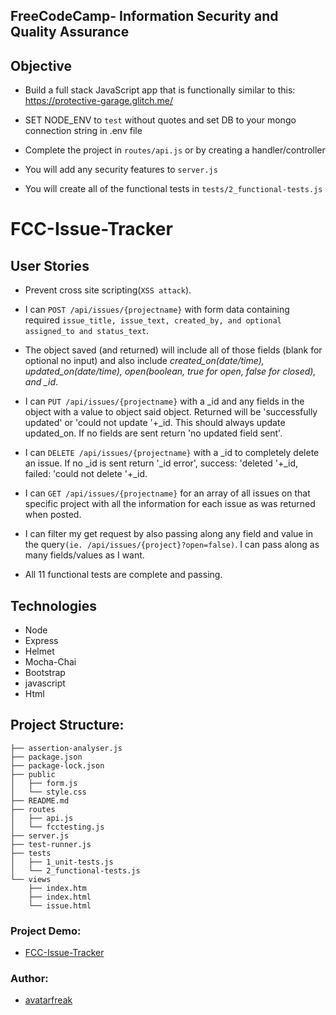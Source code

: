 ## **FreeCodeCamp**- Information Security and Quality Assurance

## Objective

- Build a full stack JavaScript app that is functionally similar to this: https://protective-garage.glitch.me/

- SET NODE_ENV to `test` without quotes and set DB to your mongo connection string in .env file
- Complete the project in `routes/api.js` or by creating a handler/controller
- You will add any security features to `server.js`
- You will create all of the functional tests in `tests/2_functional-tests.js`

# FCC-Issue-Tracker

## User Stories

- Prevent cross site scripting(`XSS attack`).

- I can `POST /api/issues/{projectname}` with form data containing required `issue_title, issue_text, created_by, and optional assigned_to and status_text`.

- The object saved (and returned) will include all of those fields (blank for optional no input) and also include _created_on(date/time), updated_on(date/time), open(boolean, true for open, false for closed), and \_id_.

- I can `PUT /api/issues/{projectname}` with a \_id and any fields in the object with a value to object said object. Returned will be 'successfully updated' or 'could not update '+\_id. This should always update updated_on. If no fields are sent return 'no updated field sent'.

- I can `DELETE /api/issues/{projectname}` with a \_id to completely delete an issue. If no \_id is sent return '\_id error', success: 'deleted '+\_id, failed: 'could not delete '+\_id.

- I can `GET /api/issues/{projectname}` for an array of all issues on that specific project with all the information for each issue as was returned when posted.

- I can filter my get request by also passing along any field and value in the query`(ie. /api/issues/{project}?open=false)`. I can pass along as many fields/values as I want.

- All 11 functional tests are complete and passing.

## Technologies

- Node
- Express
- Helmet
- Mocha-Chai
- Bootstrap
- javascript
- Html

## Project Structure:

```
├── assertion-analyser.js
├── package.json
├── package-lock.json
├── public
│   ├── form.js
│   └── style.css
├── README.md
├── routes
│   ├── api.js
│   └── fcctesting.js
├── server.js
├── test-runner.js
├── tests
│   ├── 1_unit-tests.js
│   └── 2_functional-tests.js
└── views
    ├── index.htm
    ├── index.html
    └── issue.html
```

### Project Demo:

- [FCC-Issue-Tracker](https://avatarfreak-fcc-issue-tracker.glitch.me/)

### Author:

- [avatarfreak](https://github.com/avatarfreak)
